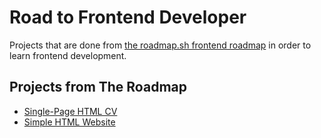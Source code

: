 # Road to Frontend Developer
Projects that are done from [the roadmap.sh frontend roadmap](https://roadmap.sh/frontend/projects) in order to learn frontend development.

## Projects from The Roadmap
- [Single-Page HTML CV](https://roadmap.sh/projects/single-page-cv)
- [Simple HTML Website](https://roadmap.sh/projects/basic-html-website)
